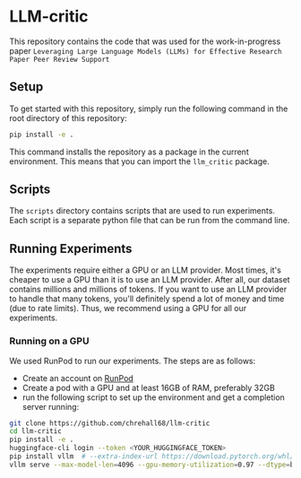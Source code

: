 # LLM-critic

This repository contains the code that was used for the work-in-progress paper `Leveraging Large Language Models (LLMs) for Effective
Research Paper Peer Review Support`

## Setup

To get started with this repository, simply run the following command in the root directory of this repository:

```bash
pip install -e .
```

This command installs the repository as a package in the current environment. This means that you can import the `llm_critic` package.

## Scripts

The `scripts` directory contains scripts that are used to run experiments. Each script is a separate python file that can be run from the command line.

## Running Experiments

The experiments require either a GPU or an LLM provider. Most times, it's cheaper to use a GPU than it is to use an LLM provider.
After all, our dataset contains millions and millions of tokens. If you want to use an LLM provider to handle that many tokens, you'll
definitely spend a lot of money and time (due to rate limits). Thus, we recommend using a GPU for all our experiments.

### Running on a GPU

We used RunPod to run our experiments. The steps are as follows:

- Create an account on [RunPod](https://runpod.ai)
- Create a pod with a GPU and at least 16GB of RAM, preferably 32GB
- run the following script to set up the environment and get a completion server running:

```sh
git clone https://github.com/chrehall68/llm-critic
cd llm-critic
pip install -e .
huggingface-cli login --token <YOUR_HUGGINGFACE_TOKEN>
pip install vllm  # --extra-index-url https://download.pytorch.org/whl/cu128  # required if using 50series GPU
vllm serve --max-model-len=4096 --gpu-memory-utilization=0.97 --dtype=bfloat16 meta-llama/Llama-3.1-8B-Instruct   # or any other huggingface model
```
